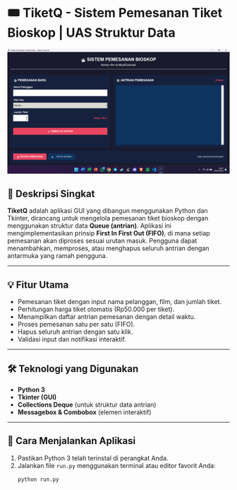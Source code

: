 # 🎟️ TiketQ - Sistem Pemesanan Tiket Bioskop | UAS Struktur Data

![Banner](banner.png)

## 📖 Deskripsi Singkat

**TiketQ** adalah aplikasi GUI yang dibangun menggunakan Python dan Tkinter, dirancang untuk mengelola pemesanan tiket bioskop dengan menggunakan struktur data **Queue (antrian)**. Aplikasi ini mengimplementasikan prinsip **First In First Out (FIFO)**, di mana setiap pemesanan akan diproses sesuai urutan masuk. Pengguna dapat menambahkan, memproses, atau menghapus seluruh antrian dengan antarmuka yang ramah pengguna.

---

## 💡 Fitur Utama

- Pemesanan tiket dengan input nama pelanggan, film, dan jumlah tiket.
- Perhitungan harga tiket otomatis (Rp50.000 per tiket).
- Menampilkan daftar antrian pemesanan dengan detail waktu.
- Proses pemesanan satu per satu (FIFO).
- Hapus seluruh antrian dengan satu klik.
- Validasi input dan notifikasi interaktif.

---

## 🛠️ Teknologi yang Digunakan

- **Python 3**
- **Tkinter (GUI)**
- **Collections Deque** (untuk struktur data antrian)
- **Messagebox & Combobox** (elemen interaktif)

---

## 📄 Cara Menjalankan Aplikasi

1. Pastikan Python 3 telah terinstal di perangkat Anda.
2. Jalankan file `run.py` menggunakan terminal atau editor favorit Anda:
   ```bash
   python run.py
